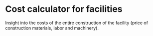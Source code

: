 # Cost calculator for facilities

Insight into the costs of the entire construction of the facility (price of construction materials, labor and machinery).
